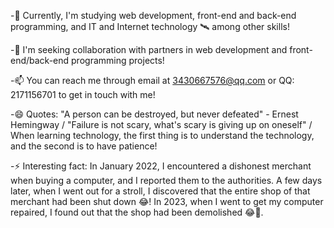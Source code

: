 -🌱 Currently, I'm studying web development, front-end and back-end programming, and IT and Internet technology 🛰 among other skills!

-💞️ I'm seeking collaboration with partners in web development and front-end/back-end programming projects!

-📫 You can reach me through email at 3430667576@qq.com or QQ: 2171156701 to get in touch with me!

-😄 Quotes: "A person can be destroyed, but never defeated" - Ernest Hemingway / "Failure is not scary, what's scary is giving up on oneself" / When learning technology, the first thing is to understand the technology, and the second is to have patience!

-⚡ Interesting fact: In January 2022, I encountered a dishonest merchant when buying a computer, and I reported them to the authorities. A few days later, when I went out for a stroll, I discovered that the entire shop of that merchant had been shut down 😂! In 2023, when I went to get my computer repaired, I found out that the shop had been demolished 😂🤣.
